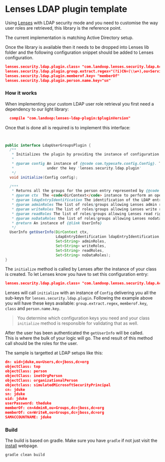 # Lenses LDAP plugin template

Using [Lenses](http://www.landoop.com/kafka-lenses/) with LDAP security mode and you need to customise the way user roles are retrieved, this library is the reference point.
 
The current implementation is matching Active Directory setup.

Once the library is available then it needs to be dropped into Lenses lib folder and 
the following configuration snippet should be added to Lenses configuration.  


```json
lenses.security.ldap.plugin.class= "com.landoop.lenses.security.ldap.ActiveDirectoryMemberOfPlugin"
lenses.security.ldap.plugin.group.extract.regex="(?i)CN=(\\w+),ou=ServiceGroups.*"
lenses.security.ldap.plugin.memberof.key= "memberOf"
lenses.security.ldap.plugin.person.name.key="sn"
```

### How it works

When implementing your custom LDAP user role retrieval you first need a dependency to our light library:

```json
  compile "com.landoop:lenses-ldap-plugin:$pluginVersion"
```

Once that is done all is required is to implement this interface:

```java


public interface LdapUserGroupsPlugin {
  /**
   * Initializes the plugin by providing the instance of configuration containing all the entries it requires
   *
   * @param config An instance of {@code com.typesafe.config.Config}. This entry will contain the value setup in Lenses
   *               under the key 'lenses.security.ldap.plugin'
   */
  void initialize(Config config);

  /***
   * Returns all the groups for the person entry represented by {@code ldapEntryIdentification}
   * @param ctx  The <code>DirContext</code> instance to perform an operation on.
   * @param ldapEntryIdentification The identification of the LDAP entry used to authenticate the supplied <code>DirContext</code>.
   * @param adminRoles The list of roles/groups allowing Lenses admin rights
   * @param writeRoles The list of roles/groups allowing Lenses write rights
   * @param readRoles The list of roles/groups allowing Lenses read rights
   * @param noDataRoles the list of roles/groups allowing Lenses nodata rights
   * @return An instance of {@link UserInfo}
   */
  UserInfo getUserInfo(DirContext ctx,
                       LdapEntryIdentification ldapEntryIdentification,
                       Set<String> adminRoles,
                       Set<String> writeRoles,
                       Set<String> readRoles,
                       Set<String> noDataRoles);
}

``` 

The ```initialize``` method is called by Lenses after the instance of your class is created. 
To let Lenses know you have to set this configuration entry:
```json
lenses.security.ldap.plugin.class= "com.landoop.lenses.security.ldap.ActiveDirectoryMemberOfPlugin"
``` 

Lenses will call ```initialize``` with an instance of ```Config``` delivering you all the sub-keys for ```lenses.security.ldap.plugin```.
Following the example above you will have these keys available: ```group.extract.regex```, ```memberof.key```, ```class``` and ```person.name.key```.

>  You determine which configuration keys you need and your class `initialize` method is responsible for validating that as well.  


After the user has been authenticated the ```getUserInfo``` will be called.  
This is where the bulk of your logic will go. The end result of this method call should be the roles for the user.

The sample is targetted at LDAP setups like this:

```json
dn: uid=jduke,ou=Users,dc=jboss,dc=org
objectClass: top
objectClass: person
objectClass: inetOrgPerson
objectClass: organizationalPerson
objectclass: simulatedMicrosoftSecurityPrincipal
cn: jduke
sn: jduke
uid: jduke
userPassword: theduke
memberOf: cn=AdminR,ou=Groups,dc=jboss,dc=org
memberOf: cn=WriteR,ou=Groups,dc=jboss,dc=org
SAMACCOUNTNAME: jduke

```
### Build

The build is based on gradle. Make sure you have ```gradle``` if not just visit the [install](https://gradle.org/install/) webpage.

```bash
gradle clean build
```